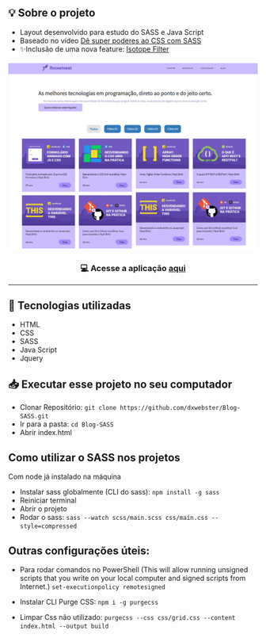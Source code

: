 <p align=center>

## 💡 Sobre o projeto

- Layout desenvolvido para estudo do SASS e Java Script
- Baseado no vídeo [Dê super poderes ao CSS com SASS](https://www.youtube.com/watch?v=BaI8dHUthLA)
- ✨Inclusão de uma nova feature: [Isotope Filter](https://isotope.metafizzy.co/filtering.html)

<h5 align=center>
<img src="img/home.png" width=600><br>
</h5>

<h3 align=center>

💻 **Acesse a aplicação [aqui](https://dxwebster.github.io/Blog-SASS/)**

</h3>

</p>

---

## 🚀 Tecnologias utilizadas

- HTML
- CSS
- SASS
- Java Script
- Jquery

## 📥 Executar esse projeto no seu computador

- Clonar Repositório: `git clone https://github.com/dxwebster/Blog-SASS.git`
- Ir para a pasta: `cd Blog-SASS`
- Abrir index.html


## Como utilizar o SASS nos projetos

Com node já instalado na máquina

- Instalar sass globalmente (CLI do sass): `npm install -g sass` 
- Reiniciar terminal
- Abrir o projeto
- Rodar o sass: `sass --watch scss/main.scss css/main.css --style=compressed`


## Outras configurações úteis:

- Para rodar comandos no PowerShell
(This will allow running unsigned scripts that you write on your local computer and signed scripts from Internet.)
`set-executionpolicy remotesigned`

- Instalar CLI Purge CSS: `npm i -g purgecss`

- Limpar Css não utilizado: `purgecss --css css/grid.css --content index.html --output build`
